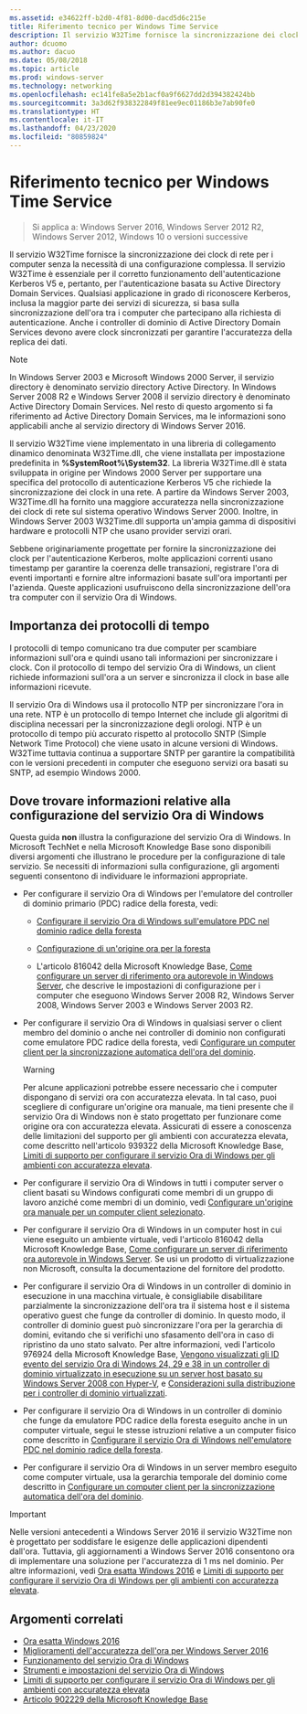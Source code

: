 ```yaml
---
ms.assetid: e34622ff-b2d0-4f81-8d00-dacd5d6c215e
title: Riferimento tecnico per Windows Time Service
description: Il servizio W32Time fornisce la sincronizzazione dei clock di rete per i computer senza la necessità di una configurazione complessa. Il servizio W32Time è essenziale per il corretto funzionamento dell'autenticazione Kerberos V5 e, pertanto, per l'autenticazione basata su Active Directory Domain Services.
author: dcuomo
ms.author: dacuo
ms.date: 05/08/2018
ms.topic: article
ms.prod: windows-server
ms.technology: networking
ms.openlocfilehash: ec141fe8a5e2b1acf0a9f6627dd2d394382424bb
ms.sourcegitcommit: 3a3d62f938322849f81ee9ec01186b3e7ab90fe0
ms.translationtype: HT
ms.contentlocale: it-IT
ms.lasthandoff: 04/23/2020
ms.locfileid: "80859824"
---
```

# <a name="windows-time-service-technical-reference"></a>Riferimento tecnico per Windows Time Service
>Si applica a: Windows Server 2016, Windows Server 2012 R2, Windows Server 2012, Windows 10 o versioni successive

Il servizio W32Time fornisce la sincronizzazione dei clock di rete per i computer senza la necessità di una configurazione complessa. Il servizio W32Time è essenziale per il corretto funzionamento dell'autenticazione Kerberos V5 e, pertanto, per l'autenticazione basata su Active Directory Domain Services. Qualsiasi applicazione in grado di riconoscere Kerberos, inclusa la maggior parte dei servizi di sicurezza, si basa sulla sincronizzazione dell'ora tra i computer che partecipano alla richiesta di autenticazione. Anche i controller di dominio di Active Directory Domain Services devono avere clock sincronizzati per garantire l'accuratezza della replica dei dati.

> [!NOTE]  
> In Windows Server 2003 e Microsoft Windows 2000 Server, il servizio directory è denominato servizio directory Active Directory. In Windows Server 2008 R2 e Windows Server 2008 il servizio directory è denominato Active Directory Domain Services. Nel resto di questo argomento si fa riferimento ad Active Directory Domain Services, ma le informazioni sono applicabili anche al servizio directory di Windows Server 2016.

Il servizio W32Time viene implementato in una libreria di collegamento dinamico denominata W32Time.dll, che viene installata per impostazione predefinita in **%SystemRoot%\System32**. La libreria W32Time.dll è stata sviluppata in origine per Windows 2000 Server per supportare una specifica del protocollo di autenticazione Kerberos V5 che richiede la sincronizzazione dei clock in una rete. A partire da Windows Server 2003, W32Time.dll ha fornito una maggiore accuratezza nella sincronizzazione dei clock di rete sul sistema operativo Windows Server 2000. Inoltre, in Windows Server 2003 W32Time.dll supporta un'ampia gamma di dispositivi hardware e protocolli NTP che usano provider servizi orari.

Sebbene originariamente progettate per fornire la sincronizzazione dei clock per l'autenticazione Kerberos, molte applicazioni correnti usano timestamp per garantire la coerenza delle transazioni, registrare l'ora di eventi importanti e fornire altre informazioni basate sull'ora importanti per l'azienda.  Queste applicazioni usufruiscono della sincronizzazione dell'ora tra computer con il servizio Ora di Windows.

## <a name="importance-of-time-protocols"></a>Importanza dei protocolli di tempo
I protocolli di tempo comunicano tra due computer per scambiare informazioni sull'ora e quindi usano tali informazioni per sincronizzare i clock. Con il protocollo di tempo del servizio Ora di Windows, un client richiede informazioni sull'ora a un server e sincronizza il clock in base alle informazioni ricevute.
  
Il servizio Ora di Windows usa il protocollo NTP per sincronizzare l'ora in una rete. NTP è un protocollo di tempo Internet che include gli algoritmi di disciplina necessari per la sincronizzazione degli orologi. NTP è un protocollo di tempo più accurato rispetto al protocollo SNTP (Simple Network Time Protocol) che viene usato in alcune versioni di Windows. W32Time tuttavia continua a supportare SNTP per garantire la compatibilità con le versioni precedenti in computer che eseguono servizi ora basati su SNTP, ad esempio Windows 2000.
## <a name="where-to-find-windows-time-service-configuration-related-information"></a>Dove trovare informazioni relative alla configurazione del servizio Ora di Windows  
Questa guida **non** illustra la configurazione del servizio Ora di Windows. In Microsoft TechNet e nella Microsoft Knowledge Base sono disponibili diversi argomenti che illustrano le procedure per la configurazione di tale servizio. Se necessiti di informazioni sulla configurazione, gli argomenti seguenti consentono di individuare le informazioni appropriate.  
-   Per configurare il servizio Ora di Windows per l'emulatore del controller di dominio primario (PDC) radice della foresta, vedi:
  
    -   [Configurare il servizio Ora di Windows sull'emulatore PDC nel dominio radice della foresta](https://docs.microsoft.com/previous-versions/windows/it-pro/windows-server-2008-R2-and-2008/cc731191%28v=ws.10%29) 
  
    -   [Configurazione di un'origine ora per la foresta](https://docs.microsoft.com/previous-versions/windows/it-pro/windows-server-2008-r2-and-2008/cc794823%28v%3dws.10%29) 
  
    -   L'articolo 816042 della Microsoft Knowledge Base, [Come configurare un server di riferimento ora autorevole in Windows Server](https://go.microsoft.com/fwlink/?LinkID=60402), che descrive le impostazioni di configurazione per i computer che eseguono Windows Server 2008 R2, Windows Server 2008, Windows Server 2003 e Windows Server 2003 R2.  
  
-   Per configurare il servizio Ora di Windows in qualsiasi server o client membro del dominio o anche nei controller di dominio non configurati come emulatore PDC radice della foresta, vedi [Configurare un computer client per la sincronizzazione automatica dell'ora del dominio](https://docs.microsoft.com/previous-versions/windows/it-pro/windows-server-2008-r2-and-2008/cc816884%28v%3dws.10%29).  
  
    > [!WARNING]  
    > Per alcune applicazioni potrebbe essere necessario che i computer dispongano di servizi ora con accuratezza elevata. In tal caso, puoi scegliere di configurare un'origine ora manuale, ma tieni presente che il servizio Ora di Windows non è stato progettato per funzionare come origine ora con accuratezza elevata. Assicurati di essere a conoscenza delle limitazioni del supporto per gli ambienti con accuratezza elevata, come descritto nell'articolo 939322 della Microsoft Knowledge Base, [Limiti di supporto per configurare il servizio Ora di Windows per gli ambienti con accuratezza elevata](support-boundary.md).  
  
-   Per configurare il servizio Ora di Windows in tutti i computer server o client basati su Windows configurati come membri di un gruppo di lavoro anziché come membri di un dominio, vedi [Configurare un'origine ora manuale per un computer client selezionato](https://docs.microsoft.com/previous-versions/windows/it-pro/windows-server-2008-r2-and-2008/cc816656%28v%3dws.10%29).  
  
-   Per configurare il servizio Ora di Windows in un computer host in cui viene eseguito un ambiente virtuale, vedi l'articolo 816042 della Microsoft Knowledge Base, [Come configurare un server di riferimento ora autorevole in Windows Server](https://go.microsoft.com/fwlink/?LinkID=60402). Se usi un prodotto di virtualizzazione non Microsoft, consulta la documentazione del fornitore del prodotto.  
  
-   Per configurare il servizio Ora di Windows in un controller di dominio in esecuzione in una macchina virtuale, è consigliabile disabilitare parzialmente la sincronizzazione dell'ora tra il sistema host e il sistema operativo guest che funge da controller di dominio. In questo modo, il controller di dominio guest può sincronizzare l'ora per la gerarchia di domini, evitando che si verifichi uno sfasamento dell'ora in caso di ripristino da uno stato salvato. Per altre informazioni, vedi l'articolo 976924 della Microsoft Knowledge Base, [Vengono visualizzati gli ID evento del servizio Ora di Windows 24, 29 e 38 in un controller di dominio virtualizzato in esecuzione su un server host basato su Windows Server 2008 con Hyper-V](https://go.microsoft.com/fwlink/?LinkID=192236), e [Considerazioni sulla distribuzione per i controller di dominio virtualizzati](https://go.microsoft.com/fwlink/?LinkID=192235).  
  
-   Per configurare il servizio Ora di Windows in un controller di dominio che funge da emulatore PDC radice della foresta eseguito anche in un computer virtuale, segui le stesse istruzioni relative a un computer fisico come descritto in [Configurare il servizio Ora di Windows nell'emulatore PDC nel dominio radice della foresta](https://docs.microsoft.com/previous-versions/windows/it-pro/windows-server-2008-R2-and-2008/cc731191%28v=ws.10%29).  
  
-   Per configurare il servizio Ora di Windows in un server membro eseguito come computer virtuale, usa la gerarchia temporale del dominio come descritto in [Configurare un computer client per la sincronizzazione automatica dell'ora del dominio](https://docs.microsoft.com/previous-versions/windows/it-pro/windows-server-2008-r2-and-2008/cc816884%28v%3dws.10%29).


> [!IMPORTANT]  
> Nelle versioni antecedenti a Windows Server 2016 il servizio W32Time non è progettato per soddisfare le esigenze delle applicazioni dipendenti dall'ora.  Tuttavia, gli aggiornamenti a Windows Server 2016 consentono ora di implementare una soluzione per l'accuratezza di 1 ms nel dominio.  Per altre informazioni, vedi [Ora esatta Windows 2016](accurate-time.md) e [Limiti di supporto per configurare il servizio Ora di Windows per gli ambienti con accuratezza elevata](support-boundary.md).

## <a name="related-topics"></a>Argomenti correlati
- [Ora esatta Windows 2016](accurate-time.md)
- [Miglioramenti dell'accuratezza dell'ora per Windows Server 2016](windows-server-2016-improvements.md)  
- [Funzionamento del servizio Ora di Windows](How-the-Windows-Time-Service-Works.md)  
- [Strumenti e impostazioni del servizio Ora di Windows](Windows-Time-Service-Tools-and-Settings.md)  
- [Limiti di supporto per configurare il servizio Ora di Windows per gli ambienti con accuratezza elevata](support-boundary.md)
- [Articolo 902229 della Microsoft Knowledge Base](https://go.microsoft.com/fwlink/?LinkId=186066)
